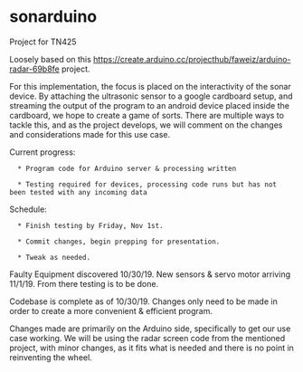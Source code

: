 # sonarduino
Project for TN425

Loosely based on this https://create.arduino.cc/projecthub/faweiz/arduino-radar-69b8fe project.

For this implementation, the focus is placed on the interactivity of the sonar device.  By attaching
the ultrasonic sensor to a google cardboard setup, and streaming the output of the program to an android device
placed inside the cardboard, we hope to create a game of sorts.  There are multiple ways to tackle this, and as the project develops, we will comment on the changes and considerations made for this use case.


Current progress:

      * Program code for Arduino server & processing written
      
      * Testing required for devices, processing code runs but has not been tested with any incoming data
      
Schedule:

      * Finish testing by Friday, Nov 1st.
      
      * Commit changes, begin prepping for presentation.
      
      * Tweak as needed.
      
Faulty Equipment discovered 10/30/19.  New sensors & servo motor arriving 11/1/19.  From there testing is to be done.

Codebase is complete as of 10/30/19.  Changes only need to be made in order to create a more convenient & efficient program.


Changes made are primarily on the Arduino side, specifically to get our use case working.  We will be using the radar screen code from the mentioned project, with minor changes, as it fits what is needed and there is no point in reinventing the wheel.
